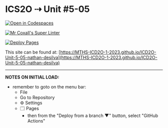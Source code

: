 # ICS2O ⇢ Unit #5-05

[![Open in Codespaces](https://classroom.github.com/assets/launch-codespace-7f7980b617ed060a017424585567c406b6ee15c891e84e1186181d67ecf80aa0.svg)](https://classroom.github.com/open-in-codespaces?assignment_repo_id=14958876)

[![Mr Coxall's Super Linter](https://github.com/MTHS-ICD2O-1-2023/ICD2O-Unit-5-05-nathan-desilva/workflows/Mr%20Coxall's%20Super%20Linter/badge.svg)](https://github.com/MTHS-ICD2O-1-2023/ICD2O-Unit-5-05-nathan-desilva/actions)

[![Deploy Pages](https://github.com/MTHS-ICD2O-1-2023/ICD2O-Unit-5-05-nathan-desilva/workflows/Deploy%20Pages/badge.svg)](https://github.com/MTHS-ICD2O-1-2023/ICD2O-Unit-5-05-nathan-desilva/actions)

This site can be found at: [https://MTHS-ICD2O-1-2023.github.io/ICD2O-Unit-5-05-nathan-desilva](https://MTHS-ICD2O-1-2023.github.io/ICD2O-Unit-5-05-nathan-desilva)

---

**NOTES ON INITIAL LOAD:**
- remember to goto on the menu bar:
  - File
  - Go to Repository
  - ⚙ Settings
  - 🗔 Pages
    - then from the "Deploy from a branch ▼" button, select "GitHub Actions"
